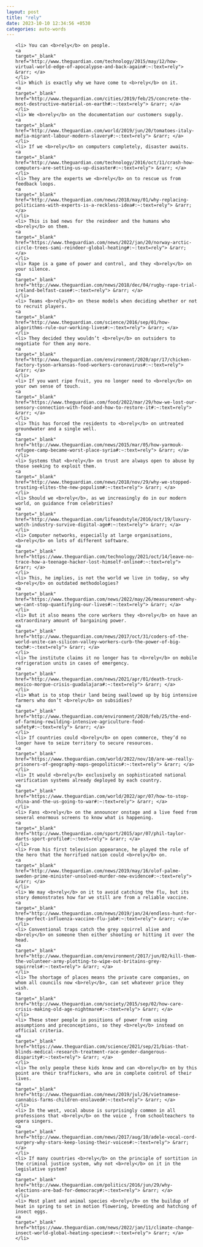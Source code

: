 ```yaml
---
layout: post
title: "rely"
date: 2023-10-10 12:34:56 +0530
categories: auto-words
---
```

<ol>

    <li> You can <b>rely</b> on people.
    <a 
    target="_blank" 
    href="http://www.theguardian.com/technology/2015/may/12/how-virtual-world-edge-of-apocalypse-and-back-again#:~:text=rely"> &rarr; </a>
    </li>
    <li> Which is exactly why we have come to <b>rely</b> on it.
    <a 
    target="_blank" 
    href="http://www.theguardian.com/cities/2019/feb/25/concrete-the-most-destructive-material-on-earth#:~:text=rely"> &rarr; </a>
    </li>
    <li> We <b>rely</b> on the documentation our customers supply.
    <a 
    target="_blank" 
    href="http://www.theguardian.com/world/2019/jun/20/tomatoes-italy-mafia-migrant-labour-modern-slavery#:~:text=rely"> &rarr; </a>
    </li>
    <li> If we <b>rely</b> on computers completely, disaster awaits.
    <a 
    target="_blank" 
    href="http://www.theguardian.com/technology/2016/oct/11/crash-how-computers-are-setting-us-up-disaster#:~:text=rely"> &rarr; </a>
    </li>
    <li> They are the experts we <b>rely</b> on to rescue us from feedback loops.
    <a 
    target="_blank" 
    href="http://www.theguardian.com/news/2018/may/01/why-replacing-politicians-with-experts-is-a-reckless-idea#:~:text=rely"> &rarr; </a>
    </li>
    <li> This is bad news for the reindeer and the humans who <b>rely</b> on them.
    <a 
    target="_blank" 
    href="https://www.theguardian.com/news/2022/jan/20/norway-arctic-circle-trees-sami-reindeer-global-heating#:~:text=rely"> &rarr; </a>
    </li>
    <li> Rape is a game of power and control, and they <b>rely</b> on your silence.
    <a 
    target="_blank" 
    href="http://www.theguardian.com/news/2018/dec/04/rugby-rape-trial-ireland-belfast-case#:~:text=rely"> &rarr; </a>
    </li>
    <li> Teams <b>rely</b> on these models when deciding whether or not to recruit players.
    <a 
    target="_blank" 
    href="http://www.theguardian.com/science/2016/sep/01/how-algorithms-rule-our-working-lives#:~:text=rely"> &rarr; </a>
    </li>
    <li> They decided they wouldn’t <b>rely</b> on outsiders to negotiate for them any more.
    <a 
    target="_blank" 
    href="http://www.theguardian.com/environment/2020/apr/17/chicken-factory-tyson-arkansas-food-workers-coronavirus#:~:text=rely"> &rarr; </a>
    </li>
    <li> If you want ripe fruit, you no longer need to <b>rely</b> on your own sense of touch.
    <a 
    target="_blank" 
    href="https://www.theguardian.com/food/2022/mar/29/how-we-lost-our-sensory-connection-with-food-and-how-to-restore-it#:~:text=rely"> &rarr; </a>
    </li>
    <li> This has forced the residents to <b>rely</b> on untreated groundwater and a single well.
    <a 
    target="_blank" 
    href="http://www.theguardian.com/news/2015/mar/05/how-yarmouk-refugee-camp-became-worst-place-syria#:~:text=rely"> &rarr; </a>
    </li>
    <li> Systems that <b>rely</b> on trust are always open to abuse by those seeking to exploit them.
    <a 
    target="_blank" 
    href="http://www.theguardian.com/news/2018/nov/29/why-we-stopped-trusting-elites-the-new-populism#:~:text=rely"> &rarr; </a>
    </li>
    <li> Should we <b>rely</b>, as we increasingly do in our modern world, on guidance from celebrities?
    <a 
    target="_blank" 
    href="http://www.theguardian.com/lifeandstyle/2016/oct/19/luxury-watch-industry-survive-digital-age#:~:text=rely"> &rarr; </a>
    </li>
    <li> Computer networks, especially at large organisations, <b>rely</b> on lots of different software.
    <a 
    target="_blank" 
    href="https://www.theguardian.com/technology/2021/oct/14/leave-no-trace-how-a-teenage-hacker-lost-himself-online#:~:text=rely"> &rarr; </a>
    </li>
    <li> This, he implies, is not the world we live in today, so why <b>rely</b> on outdated methodologies?
    <a 
    target="_blank" 
    href="https://www.theguardian.com/news/2022/may/26/measurement-why-we-cant-stop-quantifying-our-lives#:~:text=rely"> &rarr; </a>
    </li>
    <li> But it also means the core workers they <b>rely</b> on have an extraordinary amount of bargaining power.
    <a 
    target="_blank" 
    href="http://www.theguardian.com/news/2017/oct/31/coders-of-the-world-unite-can-silicon-valley-workers-curb-the-power-of-big-tech#:~:text=rely"> &rarr; </a>
    </li>
    <li> The institute claims it no longer has to <b>rely</b> on mobile refrigeration units in cases of emergency.
    <a 
    target="_blank" 
    href="http://www.theguardian.com/news/2021/apr/01/death-truck-mexico-morgue-crisis-guadalajara#:~:text=rely"> &rarr; </a>
    </li>
    <li> What is to stop their land being swallowed up by big intensive farmers who don’t <b>rely</b> on subsidies?
    <a 
    target="_blank" 
    href="http://www.theguardian.com/environment/2020/feb/25/the-end-of-farming-rewilding-intensive-agriculture-food-safety#:~:text=rely"> &rarr; </a>
    </li>
    <li> If countries could <b>rely</b> on open commerce, they’d no longer have to seize territory to secure resources.
    <a 
    target="_blank" 
    href="https://www.theguardian.com/world/2022/nov/10/are-we-really-prisoners-of-geography-maps-geopolitics#:~:text=rely"> &rarr; </a>
    </li>
    <li> It would <b>rely</b> exclusively on sophisticated national verification systems already deployed by each country.
    <a 
    target="_blank" 
    href="https://www.theguardian.com/world/2022/apr/07/how-to-stop-china-and-the-us-going-to-war#:~:text=rely"> &rarr; </a>
    </li>
    <li> Fans <b>rely</b> on the announcer onstage and a live feed from several enormous screens to know what is happening.
    <a 
    target="_blank" 
    href="http://www.theguardian.com/sport/2015/apr/07/phil-taylor-darts-sport-profile#:~:text=rely"> &rarr; </a>
    </li>
    <li> From his first television appearance, he played the role of the hero that the horrified nation could <b>rely</b> on.
    <a 
    target="_blank" 
    href="http://www.theguardian.com/news/2019/may/16/olof-palme-sweden-prime-minister-unsolved-murder-new-evidence#:~:text=rely"> &rarr; </a>
    </li>
    <li> We may <b>rely</b> on it to avoid catching the flu, but its story demonstrates how far we still are from a reliable vaccine.
    <a 
    target="_blank" 
    href="http://www.theguardian.com/news/2019/jan/24/endless-hunt-for-the-perfect-influenza-vaccine-flu-jab#:~:text=rely"> &rarr; </a>
    </li>
    <li> Conventional traps catch the grey squirrel alive and <b>rely</b> on someone then either shooting or hitting it over the head.
    <a 
    target="_blank" 
    href="http://www.theguardian.com/environment/2017/jun/02/kill-them-the-volunteer-army-plotting-to-wipe-out-britains-grey-squirrels#:~:text=rely"> &rarr; </a>
    </li>
    <li> The shortage of places means the private care companies, on whom all councils now <b>rely</b>, can set whatever price they wish.
    <a 
    target="_blank" 
    href="http://www.theguardian.com/society/2015/sep/02/how-care-crisis-making-old-age-nightmare#:~:text=rely"> &rarr; </a>
    </li>
    <li> These steer people in positions of power from using assumptions and preconceptions, so they <b>rely</b> instead on official criteria.
    <a 
    target="_blank" 
    href="https://www.theguardian.com/science/2021/sep/21/bias-that-blinds-medical-research-treatment-race-gender-dangerous-disparity#:~:text=rely"> &rarr; </a>
    </li>
    <li> The only people these kids know and can <b>rely</b> on by this point are their traffickers, who are in complete control of their lives.
    <a 
    target="_blank" 
    href="http://www.theguardian.com/news/2019/jul/26/vietnamese-cannabis-farms-children-enslaved#:~:text=rely"> &rarr; </a>
    </li>
    <li> In the west, vocal abuse is surprisingly common in all professions that <b>rely</b> on the voice , from schoolteachers to opera singers.
    <a 
    target="_blank" 
    href="http://www.theguardian.com/news/2017/aug/10/adele-vocal-cord-surgery-why-stars-keep-losing-their-voices#:~:text=rely"> &rarr; </a>
    </li>
    <li> If many countries <b>rely</b> on the principle of sortition in the criminal justice system, why not <b>rely</b> on it in the legislative system?
    <a 
    target="_blank" 
    href="http://www.theguardian.com/politics/2016/jun/29/why-elections-are-bad-for-democracy#:~:text=rely"> &rarr; </a>
    </li>
    <li> Most plant and animal species <b>rely</b> on the buildup of heat in spring to set in motion flowering, breeding and hatching of insect eggs.
    <a 
    target="_blank" 
    href="https://www.theguardian.com/news/2022/jan/11/climate-change-insect-world-global-heating-species#:~:text=rely"> &rarr; </a>
    </li>
